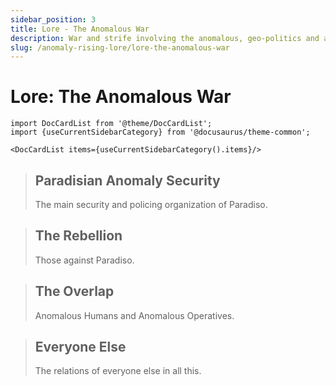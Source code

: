 ```yaml
---
sidebar_position: 3
title: Lore - The Anomalous War
description: War and strife involving the anomalous, geo-politics and all.
slug: /anomaly-rising-lore/lore-the-anomalous-war
---
```


# Lore: The Anomalous War

```mdx-code-block
import DocCardList from '@theme/DocCardList';
import {useCurrentSidebarCategory} from '@docusaurus/theme-common';

<DocCardList items={useCurrentSidebarCategory().items}/>
```

> ## Paradisian Anomaly Security
> The main security and policing organization of Paradiso.

> ## The Rebellion
> Those against Paradiso.

> ## The Overlap
> Anomalous Humans and Anomalous Operatives.

> ## Everyone Else
> The relations of everyone else in all this.